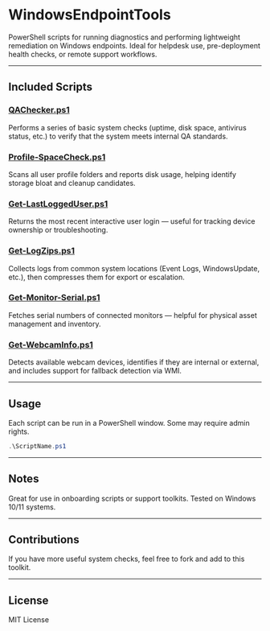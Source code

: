 # WindowsEndpointTools

PowerShell scripts for running diagnostics and performing lightweight remediation on Windows endpoints. Ideal for helpdesk use, pre-deployment health checks, or remote support workflows.

---

## Included Scripts

### [QAChecker.ps1](./QAChecker.ps1)
Performs a series of basic system checks (uptime, disk space, antivirus status, etc.) to verify that the system meets internal QA standards.

### [Profile-SpaceCheck.ps1](./Profile-SpaceCheck.ps1)
Scans all user profile folders and reports disk usage, helping identify storage bloat and cleanup candidates.

### [Get-LastLoggedUser.ps1](./Get-LastLoggedUser.ps1)
Returns the most recent interactive user login — useful for tracking device ownership or troubleshooting.

### [Get-LogZips.ps1](./Get-LogZips.ps1)
Collects logs from common system locations (Event Logs, WindowsUpdate, etc.), then compresses them for export or escalation.

### [Get-Monitor-Serial.ps1](./Get-Monitor-Serial.ps1)
Fetches serial numbers of connected monitors — helpful for physical asset management and inventory.

### [Get-WebcamInfo.ps1](./Get-WebcamInfo.ps1)
Detects available webcam devices, identifies if they are internal or external, and includes support for fallback detection via WMI.

---

## Usage

Each script can be run in a PowerShell window. Some may require admin rights.

```powershell
.\ScriptName.ps1
```

---

## Notes
Great for use in onboarding scripts or support toolkits.
Tested on Windows 10/11 systems.

---

## Contributions
If you have more useful system checks, feel free to fork and add to this toolkit.

---
## License
MIT License
